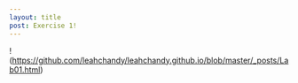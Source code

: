 ```yaml
---
layout: title
post: Exercise 1!
---
```


!(https://github.com/leahchandy/leahchandy.github.io/blob/master/_posts/Lab01.html)
